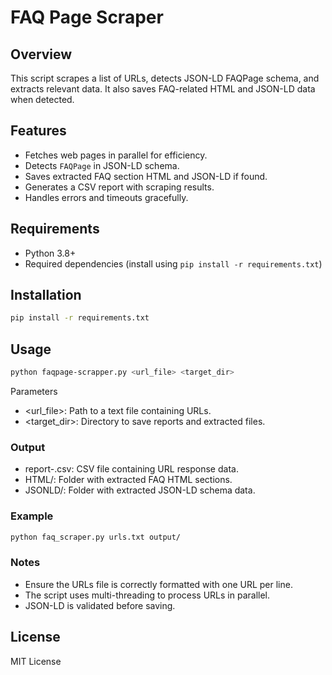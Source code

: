 # FAQ Page Scraper

## Overview

This script scrapes a list of URLs, detects JSON-LD FAQPage schema, and extracts relevant data. It also saves FAQ-related HTML and JSON-LD data when detected.

## Features

- Fetches web pages in parallel for efficiency.
- Detects `FAQPage` in JSON-LD schema.
- Saves extracted FAQ section HTML and JSON-LD if found.
- Generates a CSV report with scraping results.
- Handles errors and timeouts gracefully.

## Requirements

- Python 3.8+
- Required dependencies (install using `pip install -r requirements.txt`)

## Installation

```sh
pip install -r requirements.txt
```

## Usage

```bash
python faqpage-scrapper.py <url_file> <target_dir>
```

Parameters
- <url_file>: Path to a text file containing URLs.
- <target_dir>: Directory to save reports and extracted files.

### Output
- report-<date>.csv: CSV file containing URL response data.
- HTML/: Folder with extracted FAQ HTML sections.
- JSONLD/: Folder with extracted JSON-LD schema data.

### Example

```bash
python faq_scraper.py urls.txt output/
```

### Notes
 - Ensure the URLs file is correctly formatted with one URL per line.
 - The script uses multi-threading to process URLs in parallel.
 - JSON-LD is validated before saving.

## License

MIT License